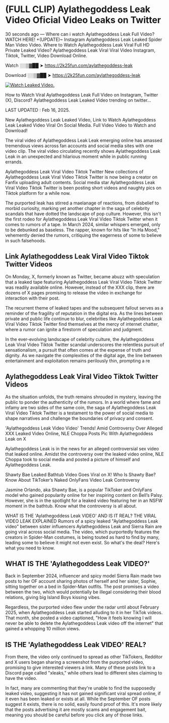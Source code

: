 # (FULL CLIP) Aylathegoddess Leak Video Oficial Video Leaks on Twitter

30 seconds ago — Where can i watch Aylathegoddess Leak Full Video? WATCH HERE! +(UPDATE)~ Instagram Aylathegoddess Leak Leaked Spider Man Video Video. Where to Watch Aylathegoddess Leak Viral Full HD Private Leaked Video? Aylathegoddess Leak Viral Viral Video Instagram, Tiktok, Twitter, Video Download Online.

Watch ░░▒▓██ ➤ https://2k25fun.com/aylathegoddess-leak

Download ░░▒▓██ ➤ https://2k25fun.com/aylathegoddess-leak

[![Watch Leaked Video.](https://miro.medium.com/v2/resize:fit:828/format:webp/1*cilzJN44JGOrTw9NJCrNHA.gif "Watch Leaked Video")](https://2k25fun.com/aylathegoddess-leak)

How to Watch Viral Aylathegoddess Leak Full Video on Instagram, Twitter (X), Discord? Aylathegoddess Leak Leaked Video trending on twitter...

LAST UPDATED : Feb 16, 2025.

New Aylathegoddess Leak Leaked Video, Link to Watch Aylathegoddess Leak Leaked Video Viral On Social Media. Full Video Video to Watch and Download!

The viral video of Aylathegoddess Leak Leak emerging online has amassed tremendous views across fan accounts and social media sites with one video clip. The viral video circulating recently shows Aylathegoddess Leak Leak in an unexpected and hilarious moment while in public running errands.

Aylathegoddess Leak Viral Video Tiktok Twitter New collections of Aylathegoddess Leak Viral Video Tiktok Twitter is now being a creator on Fanfix uploading adult contents. Social media star Aylathegoddess Leak Viral Video Tiktok Twitter is been posting short videos and naughty pics on Tiktok platform for a while now.

The purported leak has stirred a maelanage of reactions, from disbelief to morbid curiosity, marking yet another chapter in the saga of celebrity scandals that have dotted the landscape of pop culture. However, this isn't the first rodeo for Aylathegoddess Leak Viral Video Tiktok Twitter when it comes to rumors of a tape. In March 2024, similar whispers emerged, only to be debunked as baseless. The rapper, known for hits like "In Ha Mood," vehemently denied the rumors, critiquing the eagerness of some to believe in such falsehoods.

## Link Aylathegoddess Leak Viral Video Tiktok Twitter Videos

On Monday, X, formerly known as Twitter, became abuzz with speculation that a leaked tape featuring Aylathegoddess Leak Viral Video Tiktok Twitter was readily available online. However, instead of the XXX clip, there are dozens of X pages promising to release the video in exchange for interaction with their post.

The recurrent theme of leaked tapes and the subsequent fallout serves as a reminder of the fragility of reputation in the digital era. As the lines between private and public life continue to blur, celebrities like Aylathegoddess Leak Viral Video Tiktok Twitter find themselves at the mercy of internet chatter, where a rumor can ignite a firestorm of speculation and judgment.

In the ever-evolving landscape of celebrity culture, the Aylathegoddess Leak Viral Video Tiktok Twitter scandal underscores the relentless pursuit of sensationalism, a pursuit that often comes at the expense of truth and dignity. As we navigate the complexities of the digital age, the line between entertainment and exploitation remains perilously thin, prompting a re

##  Aylathegoddess Leak Viral Video Tiktok Twitter Videos

As the situation unfolds, the truth remains shrouded in mystery, leaving the public to ponder the authenticity of the rumors. In a world where fame and infamy are two sides of the same coin, the saga of Aylathegoddess Leak Viral Video Tiktok Twitter is a testament to the power of social media to shape narratives and challenge the boundaries of privacy and consent.

'Aylathegoddess Leak Video Video' Trends! Amid Controversy Over Alleged XXX Leaked Video Online, NLE Choppa Posts Pic With Aylathegoddess Leak on X

Aylathegoddess Leak is in the news for an alleged controversial sex video that leaked online. Amidst the controversy over the leaked video online, NLE Choppa took to social media and posted a picture of himself and Aylathegoddess Leak.

Shawty Bae Leaked Bathtub Video Goes Viral on X! Who Is Shawty Bae? Know About TikToker’s Naked OnlyFans Video Leak Controversy

Jasmine Orlando, aka Shawty Bae, is a popular TikToker and OnlyFans model who gained popularity online for her inspiring content on Bell’s Palsy. However, she is in the spotlight for a leaked video featuring her in an NSFW moment in the bathtub. Know what the controversy is all about.

WHAT IS THE 'Aylathegoddess Leak VIDEO' AND IS IT REAL? THE VIRAL VIDEO LEAK EXPLAINED Rumors of a spicy leaked "Aylathegoddess Leak video" between sister influencers Aylathegoddess Leak and Sierra Rain are going viral across social media. The video, which purportedly features the creators in Spider-Man costumes, is being touted as hard to find by many, leading some to believe it might not even exist. So what's the deal? Here's what you need to know.

## WHAT IS THE 'Aylathegoddess Leak VIDEO?'

Back in September 2024, influencer and spicy model Sierra Rain made two posts to her OF account sharing photos of herself and her sister, Sophie, sitting together on a bed in Spider-Man outfits. The post promises a video between the two, which would potentially be illegal considering their blood relations, giving big Island Boys kissing vibes.

Regardless, the purported video flew under the radar until about February 2025, when Aylathegoddess Leak started alluding to it in her TikTok videos. That month, she posted a video captioned, "How it feels knowing I will never be able to delete the Aylathegoddess Leak video off the internet" that gained a whopping 10 million views.

## IS THE 'Aylathegoddess Leak VIDEO' REAL?

From there, the video only continued to spread as other TikTokers, Redditor and X users began sharing a screenshot from the purported video, promising to give interested viewers a link. Many of these posts link to a Discord page called "xleaks," while others lead to different sites claiming to have the video.

In fact, many are commenting that they're unable to find the supposedly leaked video, suggesting it has not gained significant viral spread online, if it even has been leaked or exists at all. While the September OF posts suggest it exists, there is no solid, easily found proof of this. It's more likely that the posts advertising it are mostly scams and engagement bait, meaning you should be careful before you click any of those links.